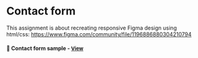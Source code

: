 
# Contact form

This assignment is about recreating responsive Figma design using html/css: https://www.figma.com/community/file/1196886880304210794

<h4>🔹 Contact form sample - <a href="https://simonakom.github.io/contact-form/contact-form-responsive.html" style="font-size:small;">View</a><h4>



